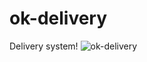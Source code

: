 # ok-delivery
Delivery system!
![ok-delivery](https://user-images.githubusercontent.com/84561205/184073351-0daa7b0b-924e-42ed-b3d5-aa3d08e316dc.png)
